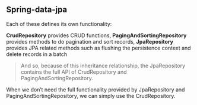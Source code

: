 ## Spring-data-jpa

Each of these defines its own functionality:

**CrudRepository** provides CRUD functions, 
**PagingAndSortingRepository** provides methods to do pagination and sort records, 
**JpaRepository** provides JPA related methods such as flushing the persistence context and delete records in a batch

> And so, because of this inheritance relationship, the JpaRepository contains the full API of CrudRepository and 
PagingAndSortingRepository.

When we don’t need the full functionality provided by JpaRepository and PagingAndSortingRepository, 
we can simply use the CrudRepository.
